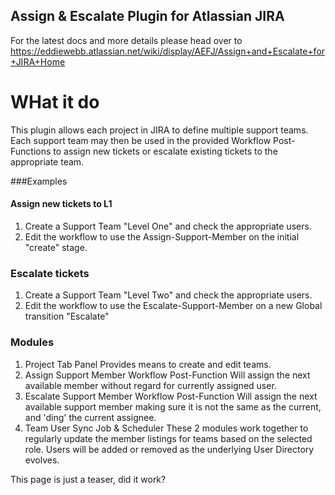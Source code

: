 Assign & Escalate Plugin for Atlassian JIRA
-------------------------------------------

For the latest docs and more details please head over to https://eddiewebb.atlassian.net/wiki/display/AEFJ/Assign+and+Escalate+for+JIRA+Home




WHat it do
==========

This plugin allows each project in JIRA to define multiple support teams. Each support team may then be used in the provided Workflow Post-Functions to assign new tickets or escalate existing tickets to the appropriate team.


###Examples

#### Assign new tickets to L1
1. Create a Support Team "Level One" and check the appropriate users.
1. Edit the workflow to use the Assign-Support-Member on the initial "create" stage.

### Escalate tickets
1. Create a Support Team "Level Two" and check the appropriate users.
1. Edit the workflow to use the Escalate-Support-Member on a new Global transition "Escalate"



### Modules
1. Project Tab Panel
Provides means to create and edit teams.
1. Assign Support Member Workflow Post-Function
Will assign the next available member without regard for currently assigned user.
1. Escalate Support Member Workflow Post-Function
Will assign the next available support member making sure it is not the same as the current, and 'ding' the current assignee.
1. Team User Sync Job & Scheduler
These 2 modules work together to regularly update the member listings for teams based on the selected role. Users will be added or removed as the underlying User Directory evolves.





This page is just a teaser, did it work?
